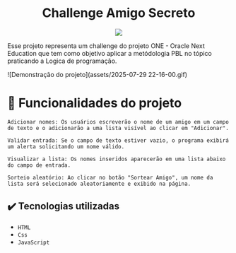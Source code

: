 <h1 align="center"> Challenge Amigo Secreto </h1>
<p align="center">
<img loading="lazy" src="http://img.shields.io/static/v1?label=STATUS&message=FINALIZADO&color=GREEN&style=for-the-badge"/>
</p>

Esse projeto representa um challenge do projeto ONE - Oracle Next Education que tem como objetivo aplicar a metódologia PBL
no tópico praticando a Logica de programação.

![Demonstração do projeto](assets/2025-07-29 22-16-00.gif)


# :hammer: Funcionalidades do projeto
    Adicionar nomes: Os usuários escreverão o nome de um amigo em um campo de texto e o adicionarão a uma lista visível ao clicar em "Adicionar".
    
    Validar entrada: Se o campo de texto estiver vazio, o programa exibirá um alerta solicitando um nome válido.
    
    Visualizar a lista: Os nomes inseridos aparecerão em uma lista abaixo do campo de entrada.
    
    Sorteio aleatório: Ao clicar no botão "Sortear Amigo", um nome da lista será selecionado aleatoriamente e exibido na página.


## ✔️ Tecnologias utilizadas

- ``HTML``
- ``Css``
- ``JavaScript``
